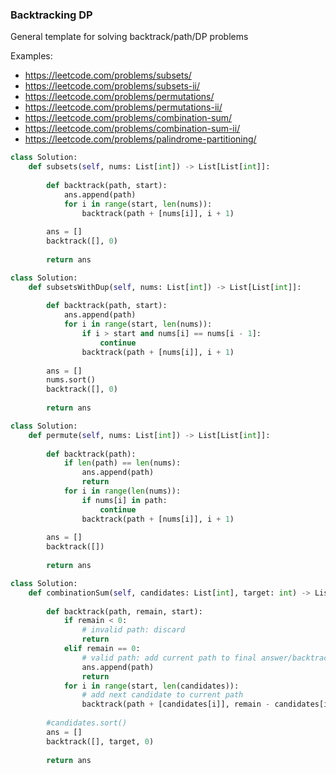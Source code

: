### Backtracking DP

General template for solving backtrack/path/DP problems

Examples:
* https://leetcode.com/problems/subsets/
* https://leetcode.com/problems/subsets-ii/
* https://leetcode.com/problems/permutations/
* https://leetcode.com/problems/permutations-ii/
* https://leetcode.com/problems/combination-sum/
* https://leetcode.com/problems/combination-sum-ii/
* https://leetcode.com/problems/palindrome-partitioning/

```python
class Solution:
    def subsets(self, nums: List[int]) -> List[List[int]]:
        
        def backtrack(path, start):
            ans.append(path)
            for i in range(start, len(nums)):
                backtrack(path + [nums[i]], i + 1)
        
        ans = []
        backtrack([], 0)
        
        return ans
```

```python
class Solution:
    def subsetsWithDup(self, nums: List[int]) -> List[List[int]]:
        
        def backtrack(path, start):
            ans.append(path)
            for i in range(start, len(nums)):
                if i > start and nums[i] == nums[i - 1]:
                    continue
                backtrack(path + [nums[i]], i + 1)
        
        ans = []
        nums.sort()
        backtrack([], 0)
        
        return ans
```

```python
class Solution:
    def permute(self, nums: List[int]) -> List[List[int]]:
        
        def backtrack(path):
            if len(path) == len(nums):
                ans.append(path)
                return
            for i in range(len(nums)):
                if nums[i] in path:
                    continue
                backtrack(path + [nums[i]], i + 1)
        
        ans = []
        backtrack([])
        
        return ans
```


```python
class Solution:
    def combinationSum(self, candidates: List[int], target: int) -> List[List[int]]:
        
        def backtrack(path, remain, start):
            if remain < 0:
                # invalid path: discard
                return
            elif remain == 0:
                # valid path: add current path to final answer/backtrack
                ans.append(path)
                return
            for i in range(start, len(candidates)):
                # add next candidate to current path
                backtrack(path + [candidates[i]], remain - candidates[i], i)
        
        #candidates.sort()
        ans = []
        backtrack([], target, 0)
        
        return ans
```
